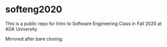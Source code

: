 # softeng2020
This is a public repo for Intro to Software Engineering Class in Fall 2020 at ADA University

Mirrored after bare cloning.
